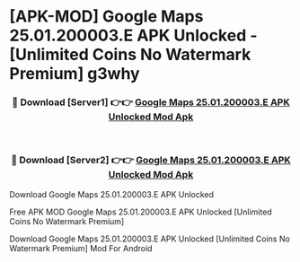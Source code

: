 # [APK-MOD] Google Maps 25.01.200003.E APK Unlocked - [Unlimited Coins No Watermark Premium] g3why



<div align="center">
<h3>🔴 Download [Server1] 👉👉 <a href="https://momento.my/?title=Google_Maps_25.01.200003.E_APK_Unlocked">Google Maps 25.01.200003.E APK Unlocked Mod Apk</a></h3><br>

<h3>🔴 Download [Server2] 👉👉 <a href="https://momento.my/?title=Google_Maps_25.01.200003.E_APK_Unlocked">Google Maps 25.01.200003.E APK Unlocked Mod Apk</a></h3>
</div>



Download Google Maps 25.01.200003.E APK Unlocked 

Free APK MOD Google Maps 25.01.200003.E APK Unlocked [Unlimited Coins No Watermark Premium]

Download Google Maps 25.01.200003.E APK Unlocked [Unlimited Coins No Watermark Premium] Mod For Android
